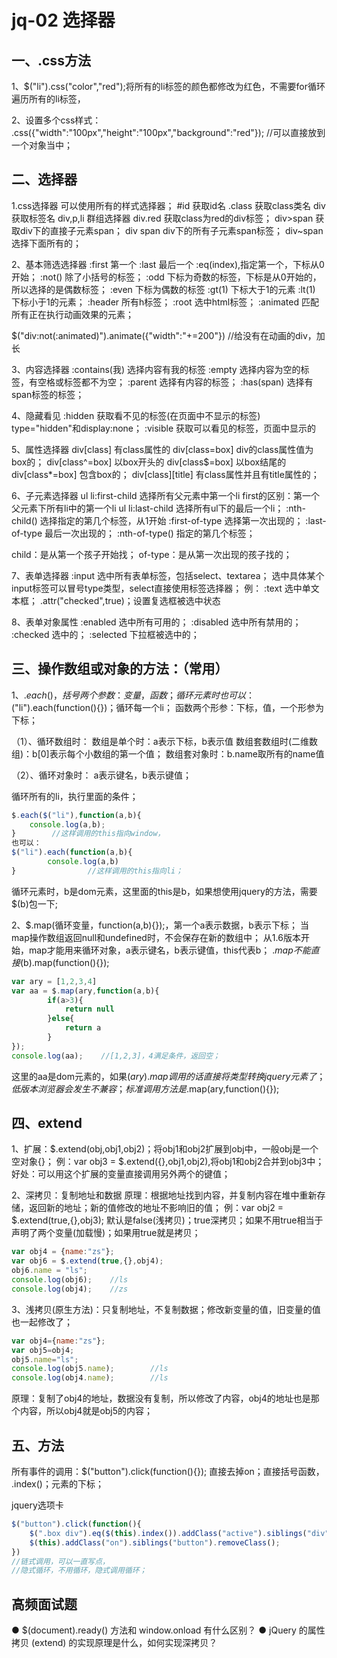 # jq-02 选择器
## 一、.css方法
1、$("li").css("color","red");将所有的li标签的颜色都修改为红色，不需要for循环遍历所有的li标签，

2、设置多个css样式：
.css({"width":"100px","height":"100px","background":"red"});   //可以直接放到一个对象当中；


## 二、选择器
1.css选择器
    可以使用所有的样式选择器；
#id    获取id名
.class    获取class类名
div    获取标签名
div,p,li    群组选择器
div.red    获取class为red的div标签；
div>span    获取div下的直接子元素span；
div span    div下的所有子元素span标签；
div~span  选择下面所有的；

2、基本筛选选择器
:first 第一个
:last 最后一个
:eq(index),指定第一个，下标从0开始；
:not()    除了小括号的标签；
:odd    下标为奇数的标签，下标是从0开始的，所以选择的是偶数标签；
:even    下标为偶数的标签
:gt(1)    下标大于1的元素
:lt(1)    下标小于1的元素；
:header    所有h标签；
:root    选中html标签；
:animated    匹配所有正在执行动画效果的元素；

$("div:not(:animated)").animate({"width":"+=200"}) //给没有在动画的div，加长

3、内容选择器
:contains(我)    选择内容有我的标签
:empty    选择内容为空的标签，有空格或标签都不为空；
:parent    选择有内容的标签；
:has(span)    选择有span标签的标签；

4、隐藏看见
:hidden    获取看不见的标签(在页面中不显示的标签) 
                    type="hidden"和display:none；
:visible     获取可以看见的标签，页面中显示的

5、属性选择器
div[class]    有class属性的
div[class=box]    div的class属性值为box的；
div[class^=box]    以box开头的
div[class$=box]     以box结尾的
div[class*=box]     包含box的；
div[class][title]      有class属性并且有title属性的；

6、子元素选择器
ul li:first-child    选择所有父元素中第一个li
                         first的区别：第一个父元素下所有li中的第一个li
ul li:last-child    选择所有ul下的最后一个li；
:nth-child()        选择指定的第几个标签，从1开始
:first-of-type     选择第一次出现的；
:last-of-type      最后一次出现的；
:nth-of-type()    指定的第几个标签；

child：是从第一个孩子开始找；
of-type：是从第一次出现的孩子找的；

7、表单选择器
:input    选中所有表单标签，包括select、textarea；
选中具体某个input标签可以冒号type类型，select直接使用标签选择器；
例：    :text    选中单文本框；
.attr("checked",true)；设置复选框被选中状态

8、表单对象属性
:enabled    选中所有可用的；
:disabled    选中所有禁用的；
:checked    选中的；
:selected    下拉框被选中的；


## 三、操作数组或对象的方法：（常用）
1、$.each()，括号两个参数：变量，函数；
循环元素时也可以：$("li").each(function(){})；循环每一个li；
函数两个形参：下标，值，一个形参为下标；

（1）、循环数组时：
数组是单个时：a表示下标，b表示值
数组套数组时(二维数组)：b[0]表示每个小数组的第一个值；
数组套对象时：b.name取所有的name值

（2）、循环对象时：
a表示键名，b表示键值；

循环所有的li，执行里面的条件；
```js
$.each($("li"),function(a,b){
    console.log(a,b); 
}        //这样调用的this指向window，
也可以：
$("li").each(function(a,b){
        console.log(a,b)
}                //这样调用的this指向li；
```
循环元素时，b是dom元素，这里面的this是b，如果想使用jquery的方法，需要$(b)包一下;


2、$.map(循环变量，function(a,b){});，第一个a表示数据，b表示下标；
当map操作数组返回null和undefined时，不会保存在新的数组中；
从1.6版本开始，map才能用来循环对象，a表示键名，b表示键值，this代表b；
$.map不能直接$(b).map(function(){});
```js
var ary = [1,2,3,4]
var aa = $.map(ary,function(a,b){
        if(a>3){
            return null
        }else{
            return a
        }
});
console.log(aa);    //[1,2,3]，4满足条件，返回空；
```
这里的aa是dom元素的，如果$(ary).map调用的话直接将类型转换jquery元素了；低版本浏览器会发生不兼容；标准调用方法是$.map(ary,function(){});



## 四、extend
1、扩展：$.extend(obj,obj1,obj2)；将obj1和obj2扩展到obj中，一般obj是一个空对象{}；
例：var obj3 = $.extend({},obj1,obj2),将obj1和obj2合并到obj3中；
好处：可以用这个扩展的变量直接调用另外两个的键值；

2、深拷贝：复制地址和数据
原理：根据地址找到内容，并复制内容在堆中重新存储，返回新的地址；新的值修改的地址不影响旧的值；
例：var obj2 = $.extend(true,{},obj3);
默认是false(浅拷贝)；true深拷贝；如果不用true相当于声明了两个变量(加载慢)；如果用true就是拷贝；
```js
var obj4 = {name:"zs"};
var obj6 = $.extend(true,{},obj4);
obj6.name = "ls";
console.log(obj6);    //ls
console.log(obj4);    //zs
```

3、浅拷贝(原生方法)：只复制地址，不复制数据；修改新变量的值，旧变量的值也一起修改了；
```js
var obj4={name:"zs"};
var obj5=obj4;
obj5.name="ls";
console.log(obj5.name);        //ls
console.log(obj4.name);        //ls
```
原理：复制了obj4的地址，数据没有复制，所以修改了内容，obj4的地址也是那个内容，所以obj4就是obj5的内容；



## 五、方法
所有事件的调用：$("button").click(function(){});
直接去掉on；直接括号函数，
.index()；元素的下标；


jquery选项卡
```js
$("button").click(function(){
    $(".box div").eq($(this).index()).addClass("active").siblings("div").removeClass();
    $(this).addClass("on").siblings("button").removeClass();
})
//链式调用，可以一直写点，
//隐式循环，不用循环，隐式调用循环；
```


## 高频面试题
● $(document).ready() 方法和 window.onload 有什么区别？
● jQuery 的属性拷贝 (extend) 的实现原理是什么，如何实现深拷贝？

